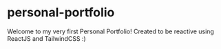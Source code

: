 # personal-portfolio
Welcome to my very first Personal Portfolio! Created to be reactive using ReactJS and TailwindCSS :)
